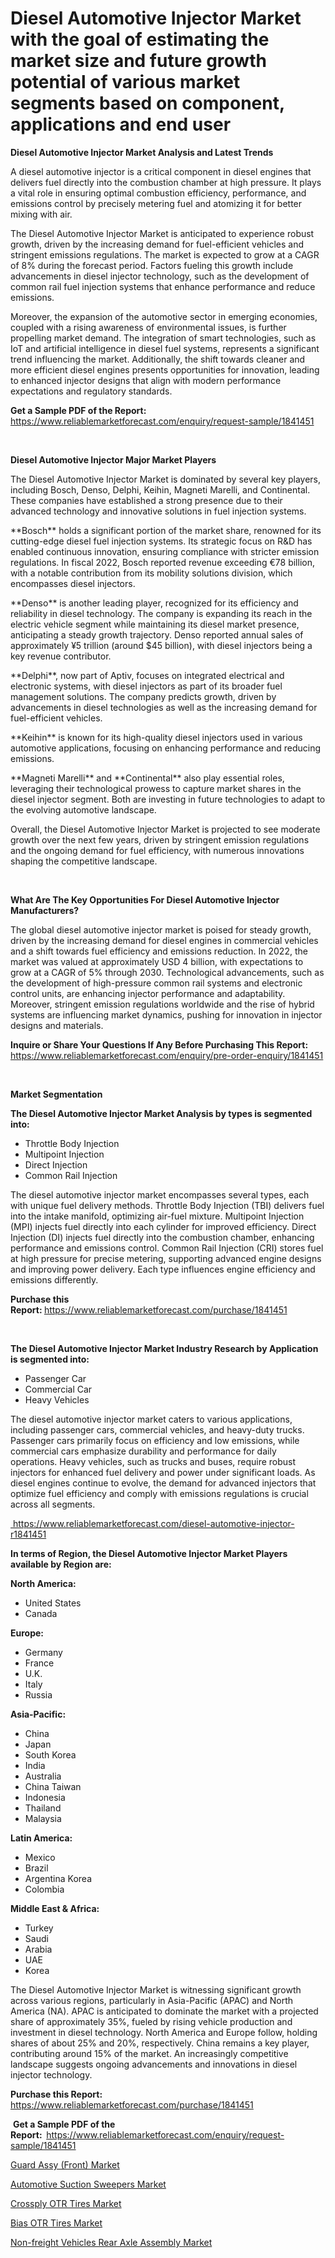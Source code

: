 <p><h1>Diesel Automotive Injector Market with the goal of estimating the market size and future growth potential of various market segments based on component, applications and end user</h1></p><p><strong>Diesel Automotive Injector Market Analysis and Latest Trends</strong></p>
<p><p>A diesel automotive injector is a critical component in diesel engines that delivers fuel directly into the combustion chamber at high pressure. It plays a vital role in ensuring optimal combustion efficiency, performance, and emissions control by precisely metering fuel and atomizing it for better mixing with air.</p><p>The Diesel Automotive Injector Market is anticipated to experience robust growth, driven by the increasing demand for fuel-efficient vehicles and stringent emissions regulations. The market is expected to grow at a CAGR of 8% during the forecast period. Factors fueling this growth include advancements in diesel injector technology, such as the development of common rail fuel injection systems that enhance performance and reduce emissions.</p><p>Moreover, the expansion of the automotive sector in emerging economies, coupled with a rising awareness of environmental issues, is further propelling market demand. The integration of smart technologies, such as IoT and artificial intelligence in diesel fuel systems, represents a significant trend influencing the market. Additionally, the shift towards cleaner and more efficient diesel engines presents opportunities for innovation, leading to enhanced injector designs that align with modern performance expectations and regulatory standards.</p></p>
<p><strong>Get a Sample PDF of the Report:&nbsp;</strong> <a href="https://www.reliablemarketforecast.com/enquiry/request-sample/1841451?utm_campaign=1082&utm_medium=2&utm_source=Github&utm_content=ia&utm_term=04112024&utm_id=diesel-automotive-injector">https://www.reliablemarketforecast.com/enquiry/request-sample/1841451</a></p>
<p>&nbsp;</p>
<p><strong>Diesel Automotive Injector Major Market Players</strong></p>
<p><p>The Diesel Automotive Injector Market is dominated by several key players, including Bosch, Denso, Delphi, Keihin, Magneti Marelli, and Continental. These companies have established a strong presence due to their advanced technology and innovative solutions in fuel injection systems.</p><p>**Bosch** holds a significant portion of the market share, renowned for its cutting-edge diesel fuel injection systems. Its strategic focus on R&D has enabled continuous innovation, ensuring compliance with stricter emission regulations. In fiscal 2022, Bosch reported revenue exceeding €78 billion, with a notable contribution from its mobility solutions division, which encompasses diesel injectors.</p><p>**Denso** is another leading player, recognized for its efficiency and reliability in diesel technology. The company is expanding its reach in the electric vehicle segment while maintaining its diesel market presence, anticipating a steady growth trajectory. Denso reported annual sales of approximately ¥5 trillion (around $45 billion), with diesel injectors being a key revenue contributor.</p><p>**Delphi**, now part of Aptiv, focuses on integrated electrical and electronic systems, with diesel injectors as part of its broader fuel management solutions. The company predicts growth, driven by advancements in diesel technologies as well as the increasing demand for fuel-efficient vehicles. </p><p>**Keihin** is known for its high-quality diesel injectors used in various automotive applications, focusing on enhancing performance and reducing emissions. </p><p>**Magneti Marelli** and **Continental** also play essential roles, leveraging their technological prowess to capture market shares in the diesel injector segment. Both are investing in future technologies to adapt to the evolving automotive landscape.</p><p>Overall, the Diesel Automotive Injector Market is projected to see moderate growth over the next few years, driven by stringent emission regulations and the ongoing demand for fuel efficiency, with numerous innovations shaping the competitive landscape.</p></p>
<p>&nbsp;</p>
<p><strong>What Are The Key Opportunities For Diesel Automotive Injector Manufacturers?</strong></p>
<p><p>The global diesel automotive injector market is poised for steady growth, driven by the increasing demand for diesel engines in commercial vehicles and a shift towards fuel efficiency and emissions reduction. In 2022, the market was valued at approximately USD 4 billion, with expectations to grow at a CAGR of 5% through 2030. Technological advancements, such as the development of high-pressure common rail systems and electronic control units, are enhancing injector performance and adaptability. Moreover, stringent emission regulations worldwide and the rise of hybrid systems are influencing market dynamics, pushing for innovation in injector designs and materials.</p></p>
<p><strong>Inquire or Share Your Questions If Any Before Purchasing This Report:</strong> <a href="https://www.reliablemarketforecast.com/enquiry/pre-order-enquiry/1841451?utm_campaign=1082&utm_medium=2&utm_source=Github&utm_content=ia&utm_term=04112024&utm_id=diesel-automotive-injector">https://www.reliablemarketforecast.com/enquiry/pre-order-enquiry/1841451</a></p>
<p>&nbsp;</p>
<p><strong>Market Segmentation</strong></p>
<p><strong>The Diesel Automotive Injector Market Analysis by types is segmented into:</strong></p>
<p><ul><li>Throttle Body Injection</li><li>Multipoint Injection</li><li>Direct Injection</li><li>Common Rail Injection</li></ul></p>
<p><p>The diesel automotive injector market encompasses several types, each with unique fuel delivery methods. Throttle Body Injection (TBI) delivers fuel into the intake manifold, optimizing air-fuel mixture. Multipoint Injection (MPI) injects fuel directly into each cylinder for improved efficiency. Direct Injection (DI) injects fuel directly into the combustion chamber, enhancing performance and emissions control. Common Rail Injection (CRI) stores fuel at high pressure for precise metering, supporting advanced engine designs and improving power delivery. Each type influences engine efficiency and emissions differently.</p></p>
<p><strong>Purchase this Report:&nbsp;</strong><a href="https://www.reliablemarketforecast.com/purchase/1841451?utm_campaign=1082&utm_medium=2&utm_source=Github&utm_content=ia&utm_term=04112024&utm_id=diesel-automotive-injector">https://www.reliablemarketforecast.com/purchase/1841451</a></p>
<p>&nbsp;</p>
<p><strong>The Diesel Automotive Injector Market Industry Research by Application is segmented into:</strong></p>
<p><ul><li>Passenger Car</li><li>Commercial Car</li><li>Heavy Vehicles</li></ul></p>
<p><p>The diesel automotive injector market caters to various applications, including passenger cars, commercial vehicles, and heavy-duty trucks. Passenger cars primarily focus on efficiency and low emissions, while commercial cars emphasize durability and performance for daily operations. Heavy vehicles, such as trucks and buses, require robust injectors for enhanced fuel delivery and power under significant loads. As diesel engines continue to evolve, the demand for advanced injectors that optimize fuel efficiency and comply with emissions regulations is crucial across all segments.</p></p>
<p><a href="https://www.reliablemarketforecast.com/diesel-automotive-injector-r1841451?utm_campaign=1082&utm_medium=2&utm_source=Github&utm_content=ia&utm_term=04112024&utm_id=diesel-automotive-injector">&nbsp;https://www.reliablemarketforecast.com/diesel-automotive-injector-r1841451</a></p>
<p><strong>In terms of Region, the Diesel Automotive Injector Market Players available by Region are:</strong></p>
<p>
    <p> <strong> North America: </strong>
        <ul>
            <li>United States</li>
            <li>Canada</li>
        </ul>
        </p> 
    <p> <strong> Europe: </strong>
        <ul>
            <li>Germany</li>
            <li>France</li>
            <li>U.K.</li>
            <li>Italy</li>
            <li>Russia</li>
        </ul>
        </p> 
    <p> <strong> Asia-Pacific: </strong>
        <ul>
            <li>China</li>
            <li>Japan</li>
            <li>South Korea</li>
            <li>India</li>
            <li>Australia</li>
            <li>China Taiwan</li>
            <li>Indonesia</li>
            <li>Thailand</li>
            <li>Malaysia</li>
        </ul>
        </p> 
    <p> <strong> Latin America: </strong>
        <ul>
            <li>Mexico</li>
            <li>Brazil</li>
            <li>Argentina Korea</li>
            <li>Colombia</li>
        </ul>
        </p> 
    <p> <strong> Middle East & Africa: </strong>
        <ul>
            <li>Turkey</li>
            <li>Saudi</li>
            <li>Arabia</li>
            <li>UAE</li>
            <li>Korea</li>
        </ul>
    </p>
    </p>
<p><p>The Diesel Automotive Injector Market is witnessing significant growth across various regions, particularly in Asia-Pacific (APAC) and North America (NA). APAC is anticipated to dominate the market with a projected share of approximately 35%, fueled by rising vehicle production and investment in diesel technology. North America and Europe follow, holding shares of about 25% and 20%, respectively. China remains a key player, contributing around 15% of the market. An increasingly competitive landscape suggests ongoing advancements and innovations in diesel injector technology.</p></p>
<p><strong>Purchase this Report: </strong><a href="https://www.reliablemarketforecast.com/purchase/1841451?utm_campaign=1082&utm_medium=2&utm_source=Github&utm_content=ia&utm_term=04112024&utm_id=diesel-automotive-injector">https://www.reliablemarketforecast.com/purchase/1841451</a></p>
<p>&nbsp;<strong>Get a Sample PDF of the Report:&nbsp;&nbsp;</strong><a href="https://www.reliablemarketforecast.com/enquiry/request-sample/1841451?utm_campaign=1082&utm_medium=2&utm_source=Github&utm_content=ia&utm_term=04112024&utm_id=diesel-automotive-injector">https://www.reliablemarketforecast.com/enquiry/request-sample/1841451</a></p>
<p><strong></strong></p>
<p><p><a href="https://github.com/judesaxav/Market-Research-Report-List-1/blob/main/guard-assy-front-market.md?utm_campaign=1082&utm_medium=2&utm_source=Github&utm_content=ia&utm_term=04112024&utm_id=diesel-automotive-injector">Guard Assy (Front) Market</a></p><p><a href="https://github.com/cophervdheacoxt/Market-Research-Report-List-1/blob/main/automotive-suction-sweepers-market.md?utm_campaign=1082&utm_medium=2&utm_source=Github&utm_content=ia&utm_term=04112024&utm_id=diesel-automotive-injector">Automotive Suction Sweepers Market</a></p><p><a href="https://github.com/caetlinivcar/Market-Research-Report-List-1/blob/main/crossply-otr-tires-market.md?utm_campaign=1082&utm_medium=2&utm_source=Github&utm_content=ia&utm_term=04112024&utm_id=diesel-automotive-injector">Crossply OTR Tires Market</a></p><p><a href="https://github.com/raymederonmot/Market-Research-Report-List-1/blob/main/bias-otr-tires-market.md?utm_campaign=1082&utm_medium=2&utm_source=Github&utm_content=ia&utm_term=04112024&utm_id=diesel-automotive-injector">Bias OTR Tires Market</a></p><p><a href="https://github.com/marcouhbmammoc/Market-Research-Report-List-1/blob/main/non-freight-vehicles-rear-axle-assembly-market.md?utm_campaign=1082&utm_medium=2&utm_source=Github&utm_content=ia&utm_term=04112024&utm_id=diesel-automotive-injector">Non-freight Vehicles Rear Axle Assembly Market</a></p></p>